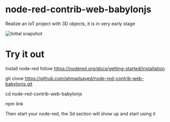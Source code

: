 # node-red-contrib-web-babylonjs

Realize an IoT project with 3D objects, it is in very early stage


![Initial snapshot](https://raw.githubusercontent.com/ahmadsayed/node-red-contrib-web-babylonjs/master/snapshots/node-red-3d.png)


# Try it out

Install node-red follow https://nodered.org/docs/getting-started/installation

git clone https://github.com/ahmadsayed/node-red-contrib-web-babylonjs.git

cd node-red-contrib-web-babylonjs

npm link

Then start your node-red, the 3d section will show up and start using it
